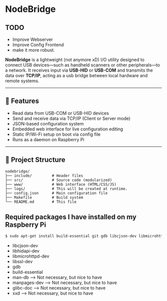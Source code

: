 # NodeBridge

## TODO
- Improve Webserver
- Improve Config Frontend
- make it more robust.

**NodeBridge** is a lightweight (not anymore xD) I/O utility designed to connect USB devices—such as handheld scanners or other peripherals—to a network.
It receives input via **USB-HID** or **USB-COM** and transmits the data over **TCP/IP**, acting as a usb bridge between local hardware and remote systems.

---

## 🔧 Features
- Read data from USB-COM or USB-HID devices
- Send and receive data via TCP/IP (Client or Server mode)
- JSON-based configuration system
- Embedded web interface for live configuration editing
- Static IP/Wi-Fi setup on boot via config file
- Runs as a daemon on Raspberry Pi

---

## 📁 Project Structure
```
nodebridge/
├── include/         # Header files
├── src/             # Source code (modularized)
├── www/             # Web interface (HTML/CSS/JS)
├── logs/            # This will be created at runtime.
├── config.json      # Main configuration file
├── Makefile         # Build system
└── README.md        # This file
```

## Required packages I have installed on my Raspberry Pi
```bash
$ sudo apt-get install build-essential git gdb libcjson-dev libmicrohttpd-dev libhidapi-dev libssl-dev
```
- libcjson-dev 
- libhidapi-dev 
- libmicrohttpd-dev
- libssl-dev
- gdb
- build-essential
- man-db --> Not necessary, but nice to have
- manpages-dev --> Not necessary, but nice to have
- glibc-doc --> Not necessary, but nice to have
- xxd --> Not necessary, but nice to have
